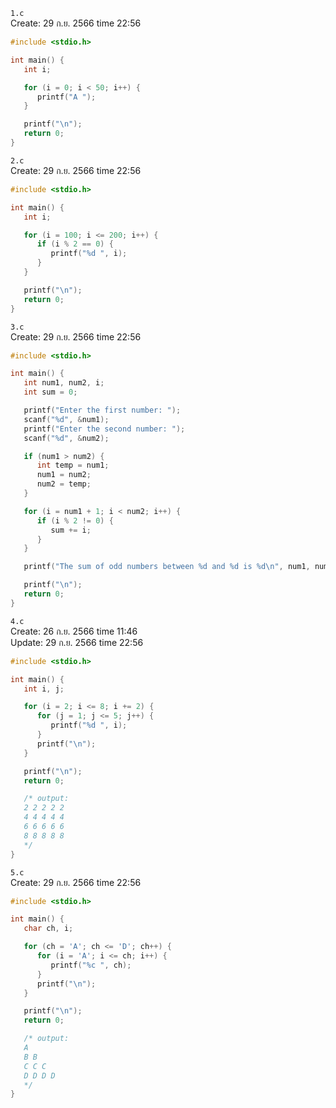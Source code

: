 `1.c`<br>
Create: 29 ก.ย. 2566 time 22:56<br>
```c
#include <stdio.h>

int main() {
   int i;

   for (i = 0; i < 50; i++) {
      printf("A ");
   }

   printf("\n");
   return 0;
}

```
`2.c`<br>
Create: 29 ก.ย. 2566 time 22:56<br>
```c
#include <stdio.h>

int main() {
   int i;

   for (i = 100; i <= 200; i++) {
      if (i % 2 == 0) {
         printf("%d ", i);
      }
   }

   printf("\n");
   return 0;
}

```
`3.c`<br>
Create: 29 ก.ย. 2566 time 22:56<br>
```c
#include <stdio.h>

int main() {
   int num1, num2, i;
   int sum = 0;

   printf("Enter the first number: ");
   scanf("%d", &num1);
   printf("Enter the second number: ");
   scanf("%d", &num2);

   if (num1 > num2) {
      int temp = num1;
      num1 = num2;
      num2 = temp;
   }

   for (i = num1 + 1; i < num2; i++) {
      if (i % 2 != 0) {
         sum += i;
      }
   }

   printf("The sum of odd numbers between %d and %d is %d\n", num1, num2, sum);

   printf("\n");
   return 0;
}

```
`4.c`<br>
Create: 26 ก.ย. 2566 time 11:46<br>
Update: 29 ก.ย. 2566 time 22:56<br>
```c
#include <stdio.h>

int main() {
   int i, j;

   for (i = 2; i <= 8; i += 2) {
      for (j = 1; j <= 5; j++) {
         printf("%d ", i);
      }
      printf("\n");
   }

   printf("\n");
   return 0;

   /* output:
   2 2 2 2 2
   4 4 4 4 4
   6 6 6 6 6
   8 8 8 8 8
   */
}

```
`5.c`<br>
Create: 29 ก.ย. 2566 time 22:56<br>
```c
#include <stdio.h>

int main() {
   char ch, i;

   for (ch = 'A'; ch <= 'D'; ch++) {
      for (i = 'A'; i <= ch; i++) {
         printf("%c ", ch);
      }
      printf("\n");
   }

   printf("\n");
   return 0;

   /* output:
   A
   B B
   C C C
   D D D D
   */
}

```
